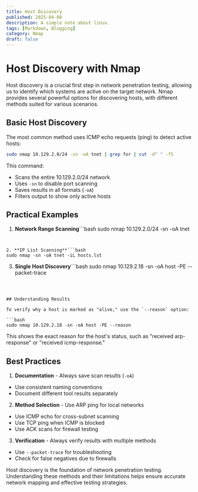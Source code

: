 ```yaml
---
title: Host Discovery
published: 2025-04-08
description: A simple note about linux.
tags: [Markdown, Blogging]
category: Nmap
draft: false
---
```

# Host Discovery with Nmap

Host discovery is a crucial first step in network penetration testing, allowing us to identify which systems are active on the target network. Nmap provides several powerful options for discovering hosts, with different methods suited for various scenarios.

## Basic Host Discovery

The most common method uses ICMP echo requests (ping) to detect active hosts:

```bash
sudo nmap 10.129.2.0/24 -sn -oA tnet | grep for | cut -d" " -f5
```

This command:

- Scans the entire 10.129.2.0/24 network
- Uses `-sn` to disable port scanning
- Saves results in all formats (`-oA`)
- Filters output to show only active hosts

## Practical Examples

1. **Network Range Scanning**```bash
sudo nmap 10.129.2.0/24 -sn -oA tnet
```


2. **IP List Scanning**```bash
sudo nmap -sn -oA tnet -iL hosts.lst
```


3. **Single Host Discovery**```bash
sudo nmap 10.129.2.18 -sn -oA host -PE --packet-trace
```



## Understanding Results

To verify why a host is marked as "alive," use the `--reason` option:

```bash
sudo nmap 10.129.2.18 -sn -oA host -PE --reason
```

This shows the exact reason for the host's status, such as "received arp-response" or "received icmp-response."

## Best Practices

1. **Documentation**  - Always save scan results (`-oA`)
  - Use consistent naming conventions
  - Document different tool results separately


2. **Method Selection**  - Use ARP ping for local networks
  - Use ICMP echo for cross-subnet scanning
  - Use TCP ping when ICMP is blocked
  - Use ACK scans for firewall testing


3. **Verification**  - Always verify results with multiple methods
  - Use `--packet-trace` for troubleshooting
  - Check for false negatives due to firewalls



Host discovery is the foundation of network penetration testing. Understanding these methods and their limitations helps ensure accurate network mapping and effective testing strategies.